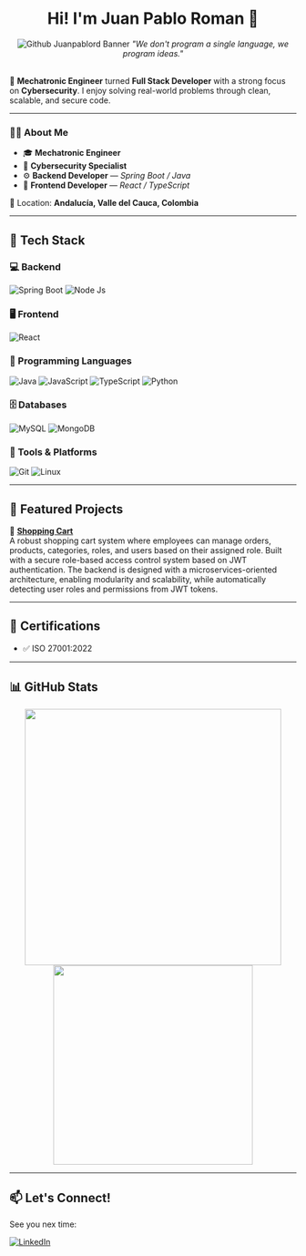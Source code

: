 <div align="center">
<h1 align="center"> Hi! I'm Juan Pablo Roman 👋</h1>
<img src="https://i.imgur.com/bcdKKqR.jpeg" alt="Github Juanpablord Banner">
<em>"We don't program a single language, we program ideas."</em>
</div>
<br/>

🎯 **Mechatronic Engineer** turned **Full Stack Developer** with a strong focus on **Cybersecurity**.
I enjoy solving real-world problems through clean, scalable, and secure code.

---

### 🧑‍💻 About Me

- 🎓 **Mechatronic Engineer**
- 🔐 **Cybersecurity Specialist**
- ⚙️ **Backend Developer** — *Spring Boot / Java*
- 🎨 **Frontend Developer** — *React / TypeScript*

📍 Location: **Andalucía, Valle del Cauca, Colombia**

---

## 🚀 Tech Stack

### 💻 Backend
![Spring Boot](https://img.shields.io/badge/SpringBoot-6DB33F?logo=Spring&logoColor=white&style=for-the-badge)
![Node Js](https://img.shields.io/badge/node.js-339933?logo=Node.js&logoColor=white&style=for-the-badge)

### 🖥️ Frontend
![React](https://img.shields.io/badge/-ReactJs-61DAFB?logo=react&logoColor=white&style=for-the-badge)

### 🧠 Programming Languages
![Java](https://shields.io/badge/Java-ED8B00?logo=openjdk&logoColor=white&style=for-the-badge)
![JavaScript](https://shields.io/badge/JavaScript-F7DF1E?logo=JavaScript&logoColor=000&style=for-the-badge)
![TypeScript](https://shields.io/badge/TypeScript-3178C6?logo=TypeScript&logoColor=FFF&style=for-the-badge)
![Python](https://shields.io/badge/python-3670A0?style=for-the-badge&logo=python&logoColor=white)

### 🗄️ Databases
![MySQL](https://img.shields.io/badge/MySQL-4479A1?style=for-the-badge&logo=mysql&logoColor=white)
![MongoDB](https://img.shields.io/badge/-MongoDB-13aa52?style=for-the-badge&logo=mongodb&logoColor=white)

### 🧰 Tools & Platforms
![Git](https://img.shields.io/badge/Git-F05032?style=for-the-badge&logo=Git&logoColor=white)
![Linux](https://img.shields.io/badge/Linux-FCC624?style=for-the-badge&logo=linux&logoColor=black)

---

## 🌟 Featured Projects

🔹 [**Shopping Cart**](https://github.com/yourusername/shopping-cart-sql)  
A robust shopping cart system where employees can manage orders, products, categories, roles, and users
based on their assigned role.
Built with a secure role-based access control system based on JWT authentication.
The backend is designed with a microservices-oriented architecture, enabling modularity and scalability, while automatically detecting user roles and permissions from JWT tokens.

---

## 📜 Certifications

- ✅ ISO 27001:2022

---

## 📊 GitHub Stats

<p align="center">
  <img src="https://github-readme-stats.vercel.app/api?username=juanpabloroman&show_icons=true&theme=tokyonight" width="450" />
  <img src="https://github-readme-stats.vercel.app/api/top-langs/?username=juanpabloroman&layout=compact&theme=tokyonight" width="350" />
</p>

---

## 📫 Let's Connect!

See you nex time:

[![LinkedIn](https://img.shields.io/badge/LinkedIn-Juan%20Pablo%20Roman-blue?style=flat&logo=linkedin)](https://www.linkedin.com/in/juan-pablo-roman-angulo-b2a0a2349/)
